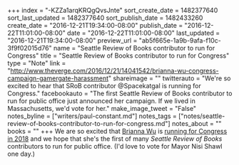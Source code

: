 +++
index = "-KZZa1arqKRQgQvsJnte"
sort_create_date = 1482377640
sort_last_updated = 1482377640
sort_publish_date = 1482433260
create_date = "2016-12-21T19:34:00-08:00"
publish_date = "2016-12-22T11:01:00-08:00"
date = "2016-12-22T11:01:00-08:00"
last_updated = "2016-12-21T19:34:00-08:00"
preview_url = "ab5f665e-1a9b-9afa-f10c-3f9f02015d76"
name = "Seattle Review of Books contributor to run for Congress"
title = "Seattle Review of Books contributor to run for Congress"
type = "Note"
link = "http://www.theverge.com/2016/12/21/14041542/brianna-wu-congress-campaign-gamergate-harassment"
shareimage = ""
twitterauto = "We're so excited to hear that SRoB contributor @Spacekatgal is running for Congress."
facebookauto = "The first Seattle Review of Books contributor to run for public office just announced her campaign. If we lived in Massachusetts, we'd vote for her."
make_image_tweet = "False"
notes_byline = ["writers/paul-constant.md"]
notes_tags = ["notes/seattle-review-of-books-contributor-to-run-for-congress.md"]
notes_about = ""
books = ""
+++
We are so excited that [Brianna Wu](http://www.seattlereviewofbooks.com/writers/brianna-wu/) is [running for Congress in 2018](http://www.theverge.com/2016/12/21/14041542/brianna-wu-congress-campaign-gamergate-harassment) and we hope that she's the first of many *Seattle Review of Books* contributors to run for public office. (I'd love to vote for Mayor Nisi Shawl one day.)